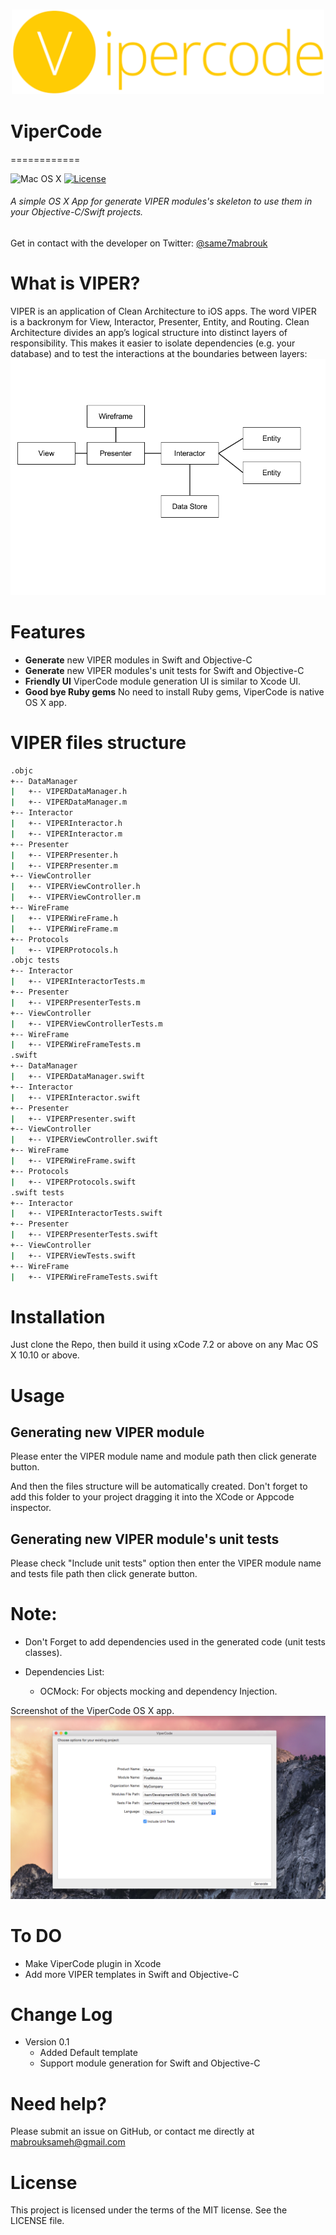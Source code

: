<h3 align="center">
    <img src="./header.png" width="500" />
    <br />
  </a>
</h3>

# ViperCode
============

![Mac OS X](https://img.shields.io/badge/os-Mac%20OS%20X-green.svg?style=flat)
[![License](https://img.shields.io/badge/license-MIT-green.svg?style=flat)](https://github.com/fastlane/produce/blob/master/LICENSE)

###### A simple OS X App for generate VIPER modules's skeleton to use them in your Objective-C/Swift projects.

Get in contact with the developer on Twitter: [@same7mabrouk](https://twitter.com/same7mabrouk)

# What is VIPER?
VIPER is an application of Clean Architecture to iOS apps. The word VIPER is a backronym for View, Interactor, Presenter, Entity, and Routing. Clean Architecture divides an app’s logical structure into distinct layers of responsibility. This makes it easier to isolate dependencies (e.g. your database) and to test the interactions at the boundaries between layers:
<img src="./VIPER components.png" />

# Features

- **Generate** new VIPER modules in Swift and Objective-C
- **Generate** new VIPER modules's unit tests for Swift and Objective-C
- **Friendly UI** ViperCode module generation UI is similar to Xcode UI.
- **Good bye Ruby gems** No need to install Ruby gems, ViperCode is native OS X app. 

# VIPER files structure
```bash
.objc
+-- DataManager
|   +-- VIPERDataManager.h
|   +-- VIPERDataManager.m
+-- Interactor
|   +-- VIPERInteractor.h
|   +-- VIPERInteractor.m
+-- Presenter
|   +-- VIPERPresenter.h
|   +-- VIPERPresenter.m
+-- ViewController
|   +-- VIPERViewController.h
|   +-- VIPERViewController.m
+-- WireFrame
|   +-- VIPERWireFrame.h
|   +-- VIPERWireFrame.m
+-- Protocols
|   +-- VIPERProtocols.h
.objc tests
+-- Interactor
|   +-- VIPERInteractorTests.m
+-- Presenter
|   +-- VIPERPresenterTests.m
+-- ViewController
|   +-- VIPERViewControllerTests.m
+-- WireFrame
|   +-- VIPERWireFrameTests.m
.swift
+-- DataManager
|   +-- VIPERDataManager.swift
+-- Interactor
|   +-- VIPERInteractor.swift
+-- Presenter
|   +-- VIPERPresenter.swift
+-- ViewController
|   +-- VIPERViewController.swift
+-- WireFrame
|   +-- VIPERWireFrame.swift
+-- Protocols
|   +-- VIPERProtocols.swift
.swift tests
+-- Interactor
|   +-- VIPERInteractorTests.swift
+-- Presenter
|   +-- VIPERPresenterTests.swift
+-- ViewController
|   +-- VIPERViewTests.swift
+-- WireFrame
|   +-- VIPERWireFrameTests.swift
```
# Installation
Just clone the Repo, then build it using xCode 7.2 or above on any Mac OS X 10.10 or above.

# Usage

## Generating new VIPER module

Please enter the VIPER module name and module path then click generate button.

And then the files structure will be automatically created. Don't forget to add this folder to your project dragging it into the XCode or Appcode inspector.

## Generating new VIPER module's unit tests

Please check "Include unit tests" option then enter the VIPER module name and tests file path then click generate button.

# Note: 
* Don't Forget to add dependencies used in the generated code (unit tests classes).

* Dependencies List:
	- OCMock: For objects mocking and dependency Injection.

Screenshot of the ViperCode OS X app.
<img src="./ViperCode-screenshot.png" />

# To DO
* Make ViperCode plugin in Xcode
* Add more VIPER templates in Swift and Objective-C

# Change Log
* Version 0.1
	- Added Default template
	- Support module generation for Swift and Objective-C
	
# Need help?
Please submit an issue on GitHub, or contact me directly at mabrouksameh@gmail.com

# License
This project is licensed under the terms of the MIT license. See the LICENSE file.

